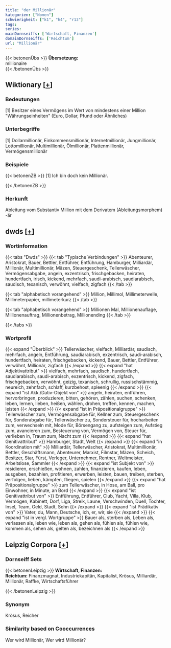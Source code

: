 ```yaml
---
title: "der Millionär"
kategorien: ["Nomen"]
schwierigkeit: ["k1", "h4", "r13"]
tags:
series:
mainDornseiffs: ['Wirtschaft, Finanzen']
domainDornseiffs: ['Reichtum']
url: "Millionär"
---
```


{{< betonenÜbs >}}
**Übersetzung:**  
millionaire  
{{< /betonenÜbs >}}

## Wiktionary [[+](https://de.wiktionary.org/wiki/Millionär)]

### Bedeutungen
[1] Besitzer eines Vermögens im Wert von mindestens einer Million "Währungseinheiten" (Euro, Dollar, Pfund oder Ähnliches)  

### Unterbegriffe
[1] Dollarmillionär, Einkommensmillionär, Internetmillionär, Jungmillionär, Lottomillionär, Multimillionär, Ölmillionär, Plattenmillionär, Vermögensmillionär  

### Beispiele
{{< betonenZB >}}
[1] Ich bin doch kein Millionär.  

{{< /betonenZB >}}
### Herkunft
Ableitung vom Substantiv Million mit dem Derivatem (Ableitungsmorphem) -är  



## dwds [[+](https://www.dwds.de/wb/Millionär)]

### Wortinformation
{{< tabs "Dwds" >}}
{{< tab "Typische Verbindungen" >}}
Abenteurer, Aristokrat, Bauer, Bettler, Entführer, Entführung, Hamburger, Milliardär, Millionär, Multimillionär, Mäzen, Steuergeschenk, Tellerwäscher, Vermögensabgabe, angeln, exzentrisch, frischgebacken, heiraten, hundertfach, irisch, kickend, mehrfach, saudi-arabisch, saudiarabisch, saudisch, texanisch, verwöhnt, vielfach, zigfach
{{< /tab >}}

{{< tab "alphabetisch vorangehend" >}}
Million, Millimol, Millimeterwelle, Millimeterpapier, millimeterkurz
{{< /tab >}}

{{< tab "alphabetisch vorangehend" >}}
Millionen Mal, Millionenauflage, Millionenauftrag, Millionenbetrag, Millionending
{{< /tab >}}

{{< /tabs >}}

### Wortprofil
{{< expand "Überblick" >}} Tellerwäscher, vielfach, Milliardär, saudisch, mehrfach, angeln, Entführung, saudiarabisch, exzentrisch, saudi-arabisch, hundertfach, heiraten, frischgebacken, kickend, Bauer, Bettler, Entführer, verwöhnt, Millionär, zigfach {{< /expand >}}
{{< expand "hat Adjektivattribut" >}} vielfach, mehrfach, saudisch, hundertfach, saudiarabisch, saudi-arabisch, exzentrisch, kickend, zigfach, frischgebacken, verwöhnt, geizig, texanisch, schrullig, russischstämmig, neureich, zehnfach, schlaff, kurzbehost, spleenig {{< /expand >}}
{{< expand "ist Akk./Dativ-Objekt von" >}} angeln, heiraten, entführen, hervorbringen, produzieren, bitten, gehören, zählen, suchen, schenken, leben, lernen, lieben, heißen, wählen, drohen, treffen, kennen, machen, leisten {{< /expand >}}
{{< expand "ist in Präpositionalgruppe" >}} Tellerwäscher zum, Vermögensabgabe für, Kellner zum, Steuergeschenk für, Sonderabgabe für, Tellerwäscher zu, Sondersteuer für, hocharbeiten zum, verwechseln mit, Mode für, Börsengang zu, aufsteigen zum, Aufstieg zum, avancieren zum, Besteuerung von, Vermögen von, Steuer für, verlieben in, Traum zum, Nacht zum {{< /expand >}}
{{< expand "hat Genitivattribut" >}} Hamburger, Stadt, Welt {{< /expand >}}
{{< expand "in Koordination mit" >}} Milliardär, Tellerwäscher, Aristokrat, Multimillionär, Bettler, Geschäftsmann, Abenteurer, Marxist, Filmstar, Mäzen, Scheich, Besitzer, Star, Fürst, Verleger, Unternehmer, Rentner, Weltmeister, Arbeitslose, Sammler {{< /expand >}}
{{< expand "ist Subjekt von" >}} residieren, erschießen, wohnen, zahlen, finanzieren, kaufen, leben, ausgeben, bezahlen, profitieren, erwerben, leisten, bauen, treiben, sterben, verfolgen, lieben, kämpfen, fliegen, spielen {{< /expand >}}
{{< expand "hat Präpositionalgruppe" >}} zum Tellerwäscher, in Hose, am Ball, pro Einwohner, in Minute, an Bord {{< /expand >}}
{{< expand "ist Genitivattribut von" >}} Entführung, Entführer, Club, Yacht, Villa, Klub, Vermögen, Kabinett, Dorf, Liga, Streik, Laune, Verschwinden, Duell, Tochter, Insel, Team, Geld, Stadt, Sohn {{< /expand >}}
{{< expand "ist Prädikativ von" >}} Vater, du, Mann, Deutsche, ich, er, wir, sie {{< /expand >}}
{{< expand "ist in vergl. Wortgruppe" >}} Bauer als, sterben als, Leben als, verlassen als, leben wie, leben als, gehen als, fühlen als, fühlen wie, kommen als, sehen als, gelten als, bezeichnen als {{< /expand >}}

## Leipzig Corpora [[+](https://corpora.uni-leipzig.de/en/res?word=Millionär&corpusId=deu_newscrawl-public_2018)]

### Dornseiff Sets
{{< betonenLeipzig >}}
**Wirtschaft, Finanzen:**  
**Reichtum:** Finanzmagnat, Industriekapitän, Kapitalist, Krösus, Milliardär, Millionär, Raffke, Wirtschaftsführer  

{{< /betonenLeipzig >}}

### Synonym
Krösus, Reicher


### Similarity based on Cooccurrences
Wer wird Millionär, Wer wird Millionär?

